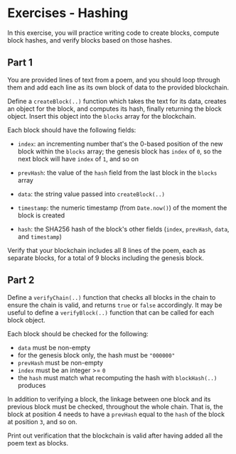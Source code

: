 # Exercises - Hashing

In this exercise, you will practice writing code to create blocks, compute block hashes, and verify blocks based on those hashes.

## Part 1

You are provided lines of text from a poem, and you should loop through them and add each line as its own block of data to the provided blockchain.

Define a `createBlock(..)` function which takes the text for its data, creates an object for the block, and computes its hash, finally returning the block object. Insert this object into the `blocks` array for the blockchain.

Each block should have the following fields:

* `index`: an incrementing number that's the 0-based position of the new block within the `blocks` array; the genesis block has `index` of `0`, so the next block will have `index` of `1`, and so on

* `prevHash`: the value of the `hash` field from the last block in the `blocks` array

* `data`: the string value passed into `createBlock(..)`

* `timestamp`: the numeric timestamp (from `Date.now()`) of the moment the block is created

* `hash`: the SHA256 hash of the block's other fields (`index`, `prevHash`, `data`, and `timestamp`)

Verify that your blockchain includes all 8 lines of the poem, each as separate blocks, for a total of 9 blocks including the genesis block.

## Part 2

Define a `verifyChain(..)` function that checks all blocks in the chain to ensure the chain is valid, and returns `true` or `false` accordingly. It may be useful to define a `verifyBlock(..)` function that can be called for each block object.

Each block should be checked for the following:

* `data` must be non-empty
* for the genesis block only, the hash must be `"000000"`
* `prevHash` must be non-empty
* `index` must be an integer >= `0`
* the `hash` must match what recomputing the hash with `blockHash(..)` produces

In addition to verifying a block, the linkage between one block and its previous block must be checked, throughout the whole chain. That is, the block at position 4 needs to have a `prevHash` equal to the `hash` of the block at position `3`, and so on.

Print out verification that the blockchain is valid after having added all the poem text as blocks.
